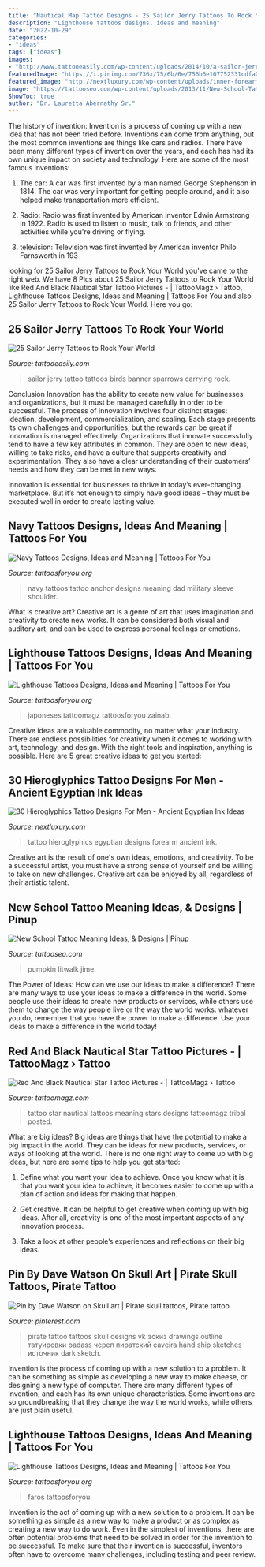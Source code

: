 ```yaml
---
title: "Nautical Map Tattoo Designs - 25 Sailor Jerry Tattoos To Rock Your World"
description: "Lighthouse tattoos designs, ideas and meaning"
date: "2022-10-29"
categories:
- "ideas"
tags: ["ideas"]
images:
- "http://www.tattooeasily.com/wp-content/uploads/2014/10/a-sailor-jerry-tattoo-design-of-two-sparrows-birds-carrying-a-banner-that-reads-live-free.jpg"
featuredImage: "https://i.pinimg.com/736x/75/6b/6e/756b6e107752331cdfa0cded700c6b39.jpg"
featured_image: "http://nextluxury.com/wp-content/uploads/inner-forearm-egyptian-themed-hieroglyphics-tattoo-ideas-for-males.jpg"
image: "https://tattooseo.com/wp-content/uploads/2013/11/New-School-Tattoo-29.jpg"
ShowToc: true
author: "Dr. Lauretta Abernathy Sr."
---
```



The history of invention:
Invention is a process of coming up with a new idea that has not been tried before. Inventions can come from anything, but the most common inventions are things like cars and radios. There have been many different types of invention over the years, and each has had its own unique impact on society and technology. Here are some of the most famous inventions:
1) The car: A car was first invented by a man named George Stephenson in 1814. The car was very important for getting people around, and it also helped make transportation more efficient.

2) Radio: Radio was first invented by American inventor Edwin Armstrong in 1922. Radio is used to listen to music, talk to friends, and other activities while you're driving or flying.

3) television: Television was first invented by American inventor Philo Farnsworth in 193
	

		
looking for 25 Sailor Jerry Tattoos to Rock Your World you've came to the right web. We have 8 Pics about 25 Sailor Jerry Tattoos to Rock Your World like Red And Black Nautical Star Tattoo Pictures - | TattooMagz › Tattoo, Lighthouse Tattoos Designs, Ideas and Meaning | Tattoos For You and also 25 Sailor Jerry Tattoos to Rock Your World. Here you go:
		
    
## 25 Sailor Jerry Tattoos To Rock Your World

<img loading=lazy src="http://www.tattooeasily.com/wp-content/uploads/2014/10/a-sailor-jerry-tattoo-design-of-two-sparrows-birds-carrying-a-banner-that-reads-live-free.jpg" onerror="this.onerror=null;this.src='https://tse3.mm.bing.net/th?id=OIP.D9cNsPXtzykhLcJkQthKTQHaL1&amp;pid=15.1';" alt="25 Sailor Jerry Tattoos to Rock Your World">

_Source: tattooeasily.com_

>sailor jerry tattoo tattoos birds banner sparrows carrying rock. 

	

Conclusion
Innovation has the ability to create new value for businesses and organizations, but it must be managed carefully in order to be successful. The process of innovation involves four distinct stages: ideation, development, commercialization, and scaling. Each stage presents its own challenges and opportunities, but the rewards can be great if innovation is managed effectively.
Organizations that innovate successfully tend to have a few key attributes in common. They are open to new ideas, willing to take risks, and have a culture that supports creativity and experimentation. They also have a clear understanding of their customers’ needs and how they can be met in new ways.

 Innovation is essential for businesses to thrive in today’s ever-changing marketplace. But it’s not enough to simply have good ideas – they must be executed well in order to create lasting value.

    
## Navy Tattoos Designs, Ideas And Meaning | Tattoos For You

<img loading=lazy src="http://www.tattoosforyou.org/wp-content/uploads/2013/10/US-Navy-Anchor-Tattoos.jpg" onerror="this.onerror=null;this.src='https://tse4.mm.bing.net/th?id=OIP.DWlt7yL9Q1ZripEoFWnlTgHaJ4&amp;pid=15.1';" alt="Navy Tattoos Designs, Ideas and Meaning | Tattoos For You">

_Source: tattoosforyou.org_

>navy tattoos tattoo anchor designs meaning dad military sleeve shoulder. 

	

What is creative art?
Creative art is a genre of art that uses imagination and creativity to create new works. It can be considered both visual and auditory art, and can be used to express personal feelings or emotions.

    
## Lighthouse Tattoos Designs, Ideas And Meaning | Tattoos For You

<img loading=lazy src="https://www.tattoosforyou.org/wp-content/uploads/2013/11/Traditional-Lighthouse-Tattoo.jpg" onerror="this.onerror=null;this.src='https://tse2.mm.bing.net/th?id=OIP.zw3L6mhUwjW8IYjPd9sH_gHaJ6&amp;pid=15.1';" alt="Lighthouse Tattoos Designs, Ideas and Meaning | Tattoos For You">

_Source: tattoosforyou.org_

>japoneses tattoomagz tattoosforyou zainab. 

	

Creative ideas are a valuable commodity, no matter what your industry. There are endless possibilities for creativity when it comes to working with art, technology, and design. With the right tools and inspiration, anything is possible. Here are 5 great creative ideas to get you started: 

    
## 30 Hieroglyphics Tattoo Designs For Men - Ancient Egyptian Ink Ideas

<img loading=lazy src="http://nextluxury.com/wp-content/uploads/inner-forearm-egyptian-themed-hieroglyphics-tattoo-ideas-for-males.jpg" onerror="this.onerror=null;this.src='https://tse2.mm.bing.net/th?id=OIP._L9k-bVLRZRaoYM4ssqxuwHaJ4&amp;pid=15.1';" alt="30 Hieroglyphics Tattoo Designs For Men - Ancient Egyptian Ink Ideas">

_Source: nextluxury.com_

>tattoo hieroglyphics egyptian designs forearm ancient ink. 

	

Creative art is the result of one's own ideas, emotions, and creativity. To be a successful artist, you must have a strong sense of yourself and be willing to take on new challenges. Creative art can be enjoyed by all, regardless of their artistic talent.

    
## New School Tattoo Meaning Ideas, &amp; Designs | Pinup

<img loading=lazy src="https://tattooseo.com/wp-content/uploads/2013/11/New-School-Tattoo-29.jpg" onerror="this.onerror=null;this.src='https://tse1.mm.bing.net/th?id=OIP.PN6ragRl9otuKJPMZuTeAQAAAA&amp;pid=15.1';" alt="New School Tattoo Meaning Ideas, &amp; Designs | Pinup">

_Source: tattooseo.com_

>pumpkin litwalk jime. 

	

The Power of Ideas: How can we use our ideas to make a difference?
There are many ways to use your ideas to make a difference in the world. Some people use their ideas to create new products or services, while others use them to change the way people live or the way the world works. whatever you do, remember that you have the power to make a difference. Use your ideas to make a difference in the world today!

    
## Red And Black Nautical Star Tattoo Pictures - | TattooMagz › Tattoo

<img loading=lazy src="https://tattoomagz.com/wp-content/uploads/nautical-star-tattoos-meaning-nautical-star-pictures-and-images-74337.jpg" onerror="this.onerror=null;this.src='https://tse1.mm.bing.net/th?id=OIP.Qj96GlNwPa8n3lg31-AzuQHaK9&amp;pid=15.1';" alt="Red And Black Nautical Star Tattoo Pictures - | TattooMagz › Tattoo">

_Source: tattoomagz.com_

>tattoo star nautical tattoos meaning stars designs tattoomagz tribal posted. 

	

What are big ideas?
Big ideas are things that have the potential to make a big impact in the world. They can be ideas for new products, services, or ways of looking at the world. There is no one right way to come up with big ideas, but here are some tips to help you get started:
1. Define what you want your idea to achieve. Once you know what it is that you want your idea to achieve, it becomes easier to come up with a plan of action and ideas for making that happen.

2. Get creative. It can be helpful to get creative when coming up with big ideas. After all, creativity is one of the most important aspects of any innovation process.

3. Take a look at other people’s experiences and reflections on their big ideas.

    
## Pin By Dave Watson On Skull Art | Pirate Skull Tattoos, Pirate Tattoo

<img loading=lazy src="https://i.pinimg.com/736x/75/6b/6e/756b6e107752331cdfa0cded700c6b39.jpg" onerror="this.onerror=null;this.src='https://tse3.mm.bing.net/th?id=OIP.kV-U8hBWBtrFEpffrpT4YAHaJ4&amp;pid=15.1';" alt="Pin by Dave Watson on Skull art | Pirate skull tattoos, Pirate tattoo">

_Source: pinterest.com_

>pirate tattoo tattoos skull designs vk эскиз drawings outline татуировки badass череп пиратский caveira hand ship sketches источник dark sketch. 

	

Invention is the process of coming up with a new solution to a problem. It can be something as simple as developing a new way to make cheese, or designing a new type of computer. There are many different types of invention, and each has its own unique characteristics. Some inventions are so groundbreaking that they change the way the world works, while others are just plain useful.

    
## Lighthouse Tattoos Designs, Ideas And Meaning | Tattoos For You

<img loading=lazy src="https://www.tattoosforyou.org/wp-content/uploads/2013/11/Lighthouse-Tattoos-760x1024.jpg" onerror="this.onerror=null;this.src='https://tse3.mm.bing.net/th?id=OIP.AqRawOktHDFhD2AnO5zT-wHaJ-&amp;pid=15.1';" alt="Lighthouse Tattoos Designs, Ideas and Meaning | Tattoos For You">

_Source: tattoosforyou.org_

>faros tattoosforyou. 

	

Invention is the act of coming up with a new solution to a problem. It can be something as simple as a new way to make a product or as complex as creating a new way to do work. Even in the simplest of inventions, there are often potential problems that need to be solved in order for the invention to be successful. To make sure that their invention is successful, inventors often have to overcome many challenges, including testing and peer review.

